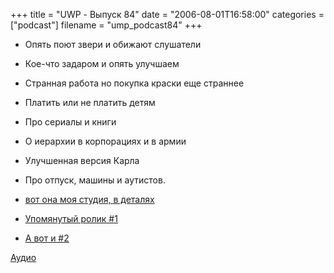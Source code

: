 +++
title = "UWP - Выпуск 84"
date = "2006-08-01T16:58:00"
categories = ["podcast"]
filename = "ump_podcast84"
+++


- Опять поют звери и обижают слушатели
- Кое-что задаром и опять улучшаем
- Странная работа но покупка краски еще страннее
- Платить или не платить детям
- Про сериалы и книги
- О иерархии в корпорациях и в армии
- Улучшенная версия Карла
- Про отпуск, машины и аутистов.

- [вот она моя студия, в деталях](http://picasaweb.google.com/umputun/Studio1N)
- [Упомянутый ролик #1](http://video.google.com/videoplay?docid=-7223652902698371292&q=israel)
- [А вот и #2](http://video.google.com/videoplay?docid=-9212940906188025750&q=israel)

[Аудио](https://podcast.umputun.com/media/ump_podcast84.mp3)
<audio src="https://podcast.umputun.com/media/ump_podcast84.mp3" preload="none">